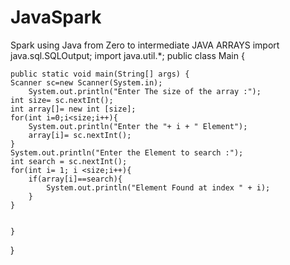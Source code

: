 # JavaSpark
Spark using Java from Zero to intermediate
JAVA ARRAYS
import java.sql.SQLOutput;
import java.util.*;
public class Main {


    public static void main(String[] args) {
    Scanner sc=new Scanner(System.in);
        System.out.println("Enter The size of the array :");
    int size= sc.nextInt();
    int array[]= new int [size];
    for(int i=0;i<size;i++){
        System.out.println("Enter the "+ i + " Element");
        array[i]= sc.nextInt();
    }
    System.out.println("Enter the Element to search :");
    int search = sc.nextInt();
    for(int i= 1; i <size;i++){
        if(array[i]==search){
            System.out.println("Element Found at index " + i);
        }
    }


    }
}
